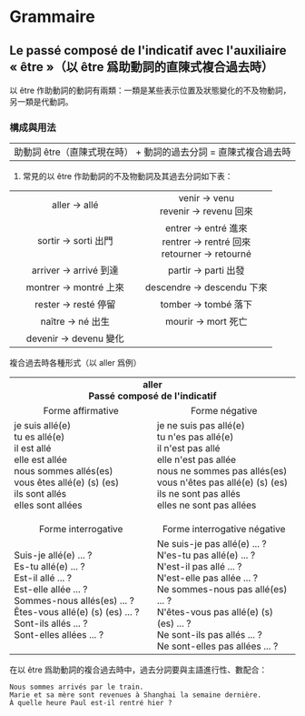 # Grammaire
## Le passé composé de l'indicatif avec l'auxiliaire « être »（以 être 爲助動詞的直陳式複合過去時）
以 être 作助動詞的動詞有兩類：一類是某些表示位置及狀態變化的不及物動詞，另一類是代動詞。

### 構成與用法
<table align="center">
    <tbody align="center">
        <tr>
            <td>助動詞 être（直陳式現在時） + 動詞的過去分詞 = 直陳式複合過去時</td>
        </tr>
    </tbody>
</table>


1. 常見的以 être 作助動詞的不及物動詞及其過去分詞如下表：
<table align="center">
    <tbody align="center">
        <tr>
            <td width="50%">aller -> allé</td>
            <td width="50%">
                venir -> venu
                <br />
                revenir -> revenu	回來
            </td>
        </tr>
        <tr>
            <td>sortir -> sorti	出門</td>
            <td>
                entrer -> entré	進來
                <br />
                rentrer -> rentré	回來
                <br />
                retourner -> retourné
            </td>
        </tr>
        <tr>
            <td>arriver -> arrivé	到達</td>
            <td>partir -> parti	出發</td>
        </tr>
        <tr>
            <td>montrer -> montré	上來</td>
            <td>descendre -> descendu	下來</td>
        </tr>
        <tr>
            <td>rester -> resté	停留</td>
            <td>tomber -> tombé	落下</td>
        </tr>
        <tr>
            <td>naître -> né	出生</td>
            <td>mourir -> mort	死亡</td>
        </tr>
        <tr>
            <td>devenir -> devenu	變化</td>
        </tr>
    </tbody>
</table>

複合過去時各種形式（以 aller 爲例）

<table align="center">
    <tbody>
        <tr>
            <td colspan="2" align="center">
                <strong>aller</strong>
                <br />
                <strong>Passé composé de l'indicatif</strong>
            </td> 
        </tr>
        <tr>
            <td width="50%" align="center">Forme affirmative</td>
            <td width="50%" align="center">Forme négative</td>
        </tr>
        <tr>
            <td>
                je suis allé(e)
                <br />
                tu es allé(e)
                <br />
                il est allé
                <br />
                elle est allée
                <br />
                nous sommes allés(es)
                <br />
                vous êtes allé(e) (s) (es)
                <br />
                ils sont allés
                <br />
                elles sont allées
            </td>
            <td>
                je ne suis pas allé(e)
                <br />
                tu n'es pas allé(e)
                <br />
                il n'est pas allé
                <br />
                elle n'est pas allée
                <br />
                nous ne sommes pas allés(es)
                <br />
                vous n'êtes pas allé(e) (s) (es)
                <br />
                ils ne sont pas allés
                <br />
                elles ne sont pas allées
            </td>
        </tr>
        <tr height="16px"></tr>
        <tr>
            <td align="center">Forme interrogative</td>
            <td align="center">Forme interrogative négative</td>
        </tr>
        <tr>
            <td>
                Suis-je allé(e) ... ?
                <br />
                Es-tu allé(e) ... ?
                <br />
                Est-il allé ... ?
                <br />
                Est-elle allée ... ?
                <br />
                Sommes-nous allés(es) ... ?
                <br />
                Êtes-vous allé(e) (s) (es) ... ?
                <br />
                Sont-ils allés ... ?
                <br />
                Sont-elles allées ... ?
            </td>
            <td>
                Ne suis-je pas allé(e) ... ?
                <br />
                N'es-tu pas allé(e) ... ?
                <br />
                N'est-il pas allé ... ?
                <br />
                N'est-elle pas allée ... ?
                <br />
                Ne sommes-nous pas allé(es) ... ?
                <br />
                N'êtes-vous pas allé(e) (s) (es) ... ?
                <br />
                Ne sont-ils pas allés ... ?
                <br />
                Ne sont-elles pas allées ... ?
            </td>
        </tr>
    </tbody>
</table>

在以 être 爲助動詞的複合過去時中，過去分詞要與主語進行性、數配合：

    Nous sommes arrivés par le train.
    Marie et sa mère sont revenues à Shanghai la semaine dernière.
    À quelle heure Paul est-il rentré hier ?
